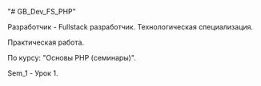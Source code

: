 "# GB_Dev_FS_PHP" 

Разработчик - Fullstack разработчик. Технологическая специализация.

Практическая работа.

По курсу: "Основы PHP (семинары)".

Sem_1 - Урок 1.